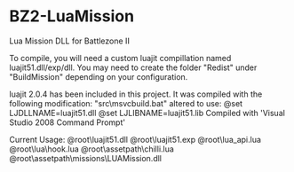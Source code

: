 BZ2-LuaMission
==============

Lua Mission DLL for Battlezone II

To compile, you will need a custom luajit compillation named luajit51.dll/exp/dll.
You may need to create the folder "Redist" under "BuildMission" depending on your configuration.

luajit 2.0.4 has been included in this project.  It was compiled with the following modification:
"src\msvcbuild.bat" altered to use:
@set LJDLLNAME=luajit51.dll
@set LJLIBNAME=luajit51.lib
Compiled with 'Visual Studio 2008 Command Prompt'



Current Usage:
@root\luajit51.dll
@root\luajit51.exp
@root\lua\_api.lua
@root\lua\hook.lua
@root\assetpath\chilli.lua
@root\assetpath\missions\LUAMission.dll

